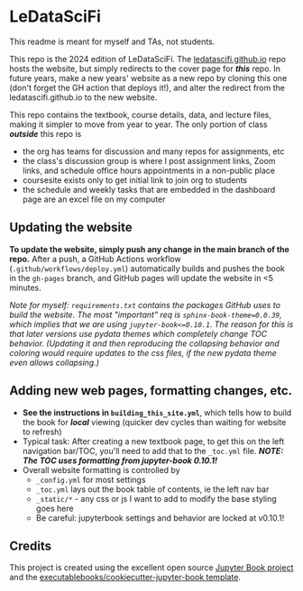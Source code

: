 # LeDataSciFi

This readme is meant for myself and TAs, not students. 

This repo is the 2024 edition of LeDataSciFi. The [ledatascifi.github.io](https://ledatascifi.github.io) repo hosts the website, but simply redirects to the cover page for _**this**_ repo. In future years, make a new years' website as a new repo by cloning this one (don't forget the GH action that deploys it!), and alter the redirect from the ledatascifi.github.io to the new website. 

This repo contains the textbook, course details, data, and lecture files, making it simpler to move from year to year. The only portion of class _**outside**_ this repo is
- the org has teams for discussion and many repos for assignments, etc
- the class's discussion group is where I post assignment links, Zoom links, and schedule office hours appointments in a non-public place
- coursesite exists only to get initial link to join org to students
- the schedule and weekly tasks that are embedded in the dashboard page are an excel file on my computer

## Updating the website 

**To update the website, simply push any change in the main branch of the repo.** After a push, a GitHub Actions workflow (`.github/workflows/deploy.yml`) automatically builds and pushes the book in the `gh-pages` branch, and GitHub pages will update the website in <5 minutes. 

_Note for myself: `requirements.txt` contains the packages GitHub uses to build the website. The most "important" req is `sphinx-book-theme=0.0.39`, which implies that we are using `jupyter-book<=0.10.1`. The reason for this is that later versions use pydata themes which completely change TOC behavior. (Updating it and then reproducing the collapsing behavior and coloring would require updates to the css files, if the new pydata theme even allows collapsing.)_

## Adding new web pages, formatting changes, etc.

- **See the instructions in `building_this_site.yml`**, which tells how to build the book for _**local**_ viewing (quicker dev cycles than waiting for website to refresh)
- Typical task: After creating a new textbook page, to get this on the left navigation bar/TOC, you'll need to add that to the `_toc.yml` file. _**NOTE: The TOC uses formatting from jupyter-book 0.10.1!**_ 
- Overall website formatting is controlled by
    - `_config.yml` for most settings
    - `_toc.yml` lays out the book table of contents, ie the left nav bar
    - `_static/*` - any css or js I want to add to modify the base styling goes here
	- Be careful: jupyterbook settings and behavior are locked at v0.10.1!

## Credits

This project is created using the excellent open source [Jupyter Book project](https://jupyterbook.org/) and the [executablebooks/cookiecutter-jupyter-book template](https://github.com/executablebooks/cookiecutter-jupyter-book).


  
